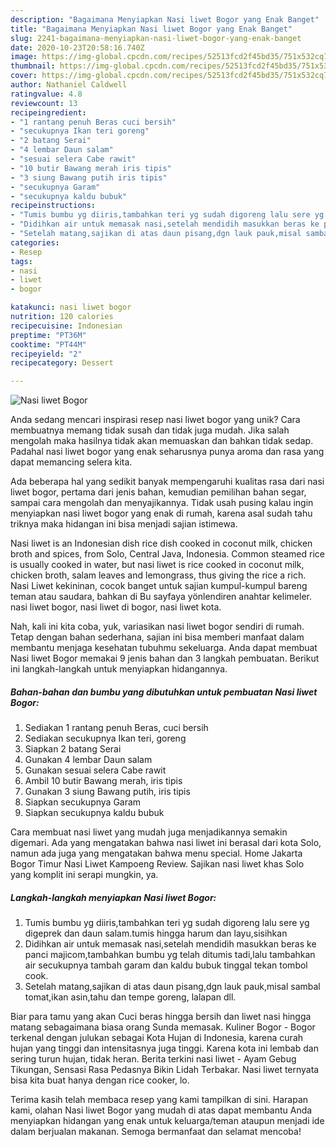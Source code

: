 ```yaml
---
description: "Bagaimana Menyiapkan Nasi liwet Bogor yang Enak Banget"
title: "Bagaimana Menyiapkan Nasi liwet Bogor yang Enak Banget"
slug: 2241-bagaimana-menyiapkan-nasi-liwet-bogor-yang-enak-banget
date: 2020-10-23T20:58:16.740Z
image: https://img-global.cpcdn.com/recipes/52513fcd2f45bd35/751x532cq70/nasi-liwet-bogor-foto-resep-utama.jpg
thumbnail: https://img-global.cpcdn.com/recipes/52513fcd2f45bd35/751x532cq70/nasi-liwet-bogor-foto-resep-utama.jpg
cover: https://img-global.cpcdn.com/recipes/52513fcd2f45bd35/751x532cq70/nasi-liwet-bogor-foto-resep-utama.jpg
author: Nathaniel Caldwell
ratingvalue: 4.8
reviewcount: 13
recipeingredient:
- "1 rantang penuh Beras cuci bersih"
- "secukupnya Ikan teri goreng"
- "2 batang Serai"
- "4 lembar Daun salam"
- "sesuai selera Cabe rawit"
- "10 butir Bawang merah iris tipis"
- "3 siung Bawang putih iris tipis"
- "secukupnya Garam"
- "secukupnya kaldu bubuk"
recipeinstructions:
- "Tumis bumbu yg diiris,tambahkan teri yg sudah digoreng lalu sere yg digeprek dan daun salam.tumis hingga harum dan layu,sisihkan"
- "Didihkan air untuk memasak nasi,setelah mendidih masukkan beras ke panci majicom,tambahkan bumbu yg telah ditumis tadi,lalu tambahkan air secukupnya tambah garam dan kaldu bubuk tinggal tekan tombol cook."
- "Setelah matang,sajikan di atas daun pisang,dgn lauk pauk,misal sambal tomat,ikan asin,tahu dan tempe goreng, lalapan dll."
categories:
- Resep
tags:
- nasi
- liwet
- bogor

katakunci: nasi liwet bogor 
nutrition: 120 calories
recipecuisine: Indonesian
preptime: "PT36M"
cooktime: "PT44M"
recipeyield: "2"
recipecategory: Dessert

---
```



![Nasi liwet Bogor](https://img-global.cpcdn.com/recipes/52513fcd2f45bd35/751x532cq70/nasi-liwet-bogor-foto-resep-utama.jpg)

Anda sedang mencari inspirasi resep nasi liwet bogor yang unik? Cara membuatnya memang tidak susah dan tidak juga mudah. Jika salah mengolah maka hasilnya tidak akan memuaskan dan bahkan tidak sedap. Padahal nasi liwet bogor yang enak seharusnya punya aroma dan rasa yang dapat memancing selera kita.

Ada beberapa hal yang sedikit banyak mempengaruhi kualitas rasa dari nasi liwet bogor, pertama dari jenis bahan, kemudian pemilihan bahan segar, sampai cara mengolah dan menyajikannya. Tidak usah pusing kalau ingin menyiapkan nasi liwet bogor yang enak di rumah, karena asal sudah tahu triknya maka hidangan ini bisa menjadi sajian istimewa.

Nasi liwet is an Indonesian dish rice dish cooked in coconut milk, chicken broth and spices, from Solo, Central Java, Indonesia. Common steamed rice is usually cooked in water, but nasi liwet is rice cooked in coconut milk, chicken broth, salam leaves and lemongrass, thus giving the rice a rich. Nasi Liwet kekininan, cocok banget untuk sajian kumpul-kumpul bareng teman atau saudara, bahkan di Bu sayfaya yönlendiren anahtar kelimeler. nasi liwet bogor, nasi liwet di bogor, nasi liwet kota.


Nah, kali ini kita coba, yuk, variasikan nasi liwet bogor sendiri di rumah. Tetap dengan bahan sederhana, sajian ini bisa memberi manfaat dalam membantu menjaga kesehatan tubuhmu sekeluarga. Anda dapat membuat Nasi liwet Bogor memakai 9 jenis bahan dan 3 langkah pembuatan. Berikut ini langkah-langkah untuk menyiapkan hidangannya.

<!--inarticleads1-->

##### Bahan-bahan dan bumbu yang dibutuhkan untuk pembuatan Nasi liwet Bogor:

1. Sediakan 1 rantang penuh Beras, cuci bersih
1. Sediakan secukupnya Ikan teri, goreng
1. Siapkan 2 batang Serai
1. Gunakan 4 lembar Daun salam
1. Gunakan sesuai selera Cabe rawit
1. Ambil 10 butir Bawang merah, iris tipis
1. Gunakan 3 siung Bawang putih, iris tipis
1. Siapkan secukupnya Garam
1. Siapkan secukupnya kaldu bubuk


Cara membuat nasi liwet yang mudah juga menjadikannya semakin digemari. Ada yang mengatakan bahwa nasi liwet ini berasal dari kota Solo, namun ada juga yang mengatakan bahwa menu special. Home Jakarta Bogor Timur Nasi Liwet Kampoeng Review. Sajikan nasi liwet khas Solo yang komplit ini serapi mungkin, ya. 

<!--inarticleads2-->

##### Langkah-langkah menyiapkan Nasi liwet Bogor:

1. Tumis bumbu yg diiris,tambahkan teri yg sudah digoreng lalu sere yg digeprek dan daun salam.tumis hingga harum dan layu,sisihkan
1. Didihkan air untuk memasak nasi,setelah mendidih masukkan beras ke panci majicom,tambahkan bumbu yg telah ditumis tadi,lalu tambahkan air secukupnya tambah garam dan kaldu bubuk tinggal tekan tombol cook.
1. Setelah matang,sajikan di atas daun pisang,dgn lauk pauk,misal sambal tomat,ikan asin,tahu dan tempe goreng, lalapan dll.


Biar para tamu yang akan Cuci beras hingga bersih dan liwet nasi hingga matang sebagaimana biasa orang Sunda memasak. Kuliner Bogor - Bogor terkenal dengan julukan sebagai Kota Hujan di Indonesia, karena curah hujan yang tinggi dan intensitasnya juga tinggi. Karena kota ini lembab dan sering turun hujan, tidak heran. Berita terkini nasi liwet - Ayam Gebug Tikungan, Sensasi Rasa Pedasnya Bikin Lidah Terbakar. Nasi liwet ternyata bisa kita buat hanya dengan rice cooker, lo. 

Terima kasih telah membaca resep yang kami tampilkan di sini. Harapan kami, olahan Nasi liwet Bogor yang mudah di atas dapat membantu Anda menyiapkan hidangan yang enak untuk keluarga/teman ataupun menjadi ide dalam berjualan makanan. Semoga bermanfaat dan selamat mencoba!
